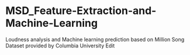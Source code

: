 # MSD_Feature-Extraction-and-Machine-Learning
 Loudness analysis and Machine learning prediction based on Million Song Dataset provided by Columbia University Edit
